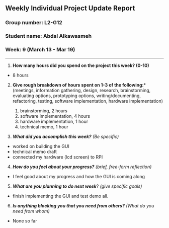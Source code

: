 
## Weekly Individual Project Update Report
### Group number: L2-G12
### Student name: Abdal Alkawasmeh
### Week: 9 (March 13 - Mar 19)
___
1. **How many hours did you spend on the project this week? (0-10)**
  - 8 hours

2. **Give rough breakdown of hours spent on 1-3 of the following:***
   (meetings, information gathering, design, research, brainstorming, evaluating options, prototyping options, writing/documenting, refactoring, testing, software implementation, hardware implementation)
   1. brainstorming, 2 hours
   2. software implementation, 4 hours
   3. hardware implementation, 1 hour
   4. technical memo, 1 hour
  

3. ***What did you accomplish this week?*** _(Be specific)_
    
  - worked on building the GUI
  - technical memo draft
  - connected my hardware (lcd screen) to RPI
    
 
4. ***How do you feel about your progress?*** _(brief, free-form reflection)_
  - I feel good about my progress and how the GUI is coming along

5. ***What are you planning to do next week***? _(give specific goals)_
  - finish implementing the GUI and test demo all.
6. ***Is anything blocking you that you need from others?*** _(What do you need from whom)_
  - None so far
